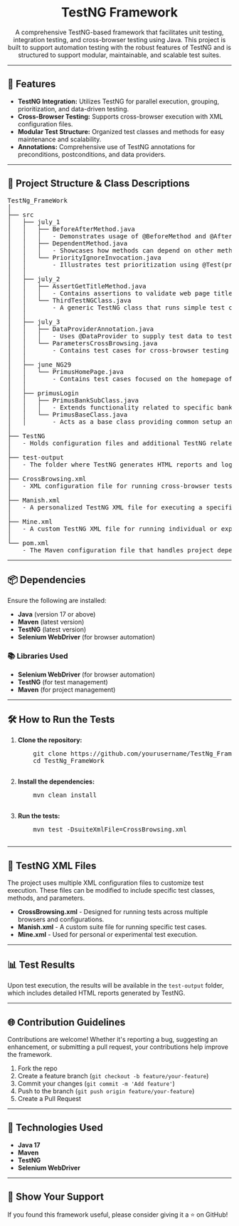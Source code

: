 <!-- README.md -->

<h1 align="center">TestNG Framework</h1>
<p align="center">
  A comprehensive TestNG-based framework that facilitates unit testing, integration testing, and cross-browser testing using Java. This project is built to support automation testing with the robust features of TestNG and is structured to support modular, maintainable, and scalable test suites.
</p>

---

<h2>🚀 Features</h2>

<ul>
  <li><strong>TestNG Integration:</strong> Utilizes TestNG for parallel execution, grouping, prioritization, and data-driven testing.</li>
  <li><strong>Cross-Browser Testing:</strong> Supports cross-browser execution with XML configuration files.</li>
  <li><strong>Modular Test Structure:</strong> Organized test classes and methods for easy maintenance and scalability.</li>
  <li><strong>Annotations:</strong> Comprehensive use of TestNG annotations for preconditions, postconditions, and data providers.</li>
</ul>

---

<h2>📂 Project Structure & Class Descriptions</h2>

<pre>
TestNg_FrameWork
│
├── src
│   ├── july_1
│   │   ├── BeforeAfterMethod.java
│   │   │   - Demonstrates usage of @BeforeMethod and @AfterMethod annotations for setup and teardown processes.
│   │   ├── DependentMethod.java
│   │   │   - Showcases how methods can depend on other methods using @Test(dependsOnMethods).
│   │   └── PriorityIgnoreInvocation.java
│   │       - Illustrates test prioritization using @Test(priority) and how to skip tests with invocation count 0.
│   │
│   ├── july_2
│   │   ├── AssertGetTitleMethod.java
│   │   │   - Contains assertions to validate web page titles using TestNG assertions.
│   │   └── ThirdTestNGClass.java
│   │       - A generic TestNG class that runs simple test cases and integrates multiple annotations.
│   │
│   ├── july_3
│   │   ├── DataProviderAnnotation.java
│   │   │   - Uses @DataProvider to supply test data to test methods for parameterized tests.
│   │   └── ParametersCrossBrowsing.java
│   │       - Contains test cases for cross-browser testing using @Parameters and TestNG XML configurations.
│   │
│   ├── june_NG29
│   │   └── PrimusHomePage.java
│   │       - Contains test cases focused on the homepage of Primus Bank for automation scenarios.
│   │
│   ├── primusLogin
│   │   ├── PrimusBankSubClass.java
│   │   │   - Extends functionality related to specific banking operations, following a subclass model for modular testing.
│   │   └── PrimusBaseClass.java
│   │       - Acts as a base class providing common setup and utility methods for the Primus Bank login tests.
│
├── TestNG
│   - Holds configuration files and additional TestNG related data for test execution and reporting.
│
├── test-output
│   - The folder where TestNG generates HTML reports and logs after test execution.
│
├── CrossBrowsing.xml
│   - XML configuration file for running cross-browser tests with different parameters such as browser types and environments.
│
├── Manish.xml
│   - A personalized TestNG XML file for executing a specific suite of test cases.
│
├── Mine.xml
│   - A custom TestNG XML file for running individual or experimental test cases.
│
└── pom.xml
    - The Maven configuration file that handles project dependencies, plugins, and build lifecycle management.
</pre>

---

<h2>📦 Dependencies</h2>

Ensure the following are installed:

<ul>
  <li><strong>Java</strong> (version 17 or above)</li>
  <li><strong>Maven</strong> (latest version)</li>
  <li><strong>TestNG</strong> (latest version)</li>
  <li><strong>Selenium WebDriver</strong> (for browser automation)</li>
</ul>

<h3>📚 Libraries Used</h3>
<ul>
  <li><strong>Selenium WebDriver</strong> (for browser automation)</li>
  <li><strong>TestNG</strong> (for test management)</li>
  <li><strong>Maven</strong> (for project management)</li>
</ul>

---

<h2>🛠️ How to Run the Tests</h2>

<ol>
  <li><strong>Clone the repository:</strong>
    <pre>
    git clone https://github.com/yourusername/TestNg_FrameWork.git
    cd TestNg_FrameWork
    </pre>
  </li>
  <li><strong>Install the dependencies:</strong>
    <pre>
    mvn clean install
    </pre>
  </li>
  <li><strong>Run the tests:</strong>
    <pre>
    mvn test -DsuiteXmlFile=CrossBrowsing.xml
    </pre>
  </li>
</ol>

---

<h2>📝 TestNG XML Files</h2>

<p>
The project uses multiple XML configuration files to customize test execution. These files can be modified to include specific test classes, methods, and parameters.
</p>

<ul>
  <li><strong>CrossBrowsing.xml</strong> - Designed for running tests across multiple browsers and configurations.</li>
  <li><strong>Manish.xml</strong> - A custom suite file for running specific test cases.</li>
  <li><strong>Mine.xml</strong> - Used for personal or experimental test execution.</li>
</ul>

---

<h2>📊 Test Results</h2>

<p>
Upon test execution, the results will be available in the <code>test-output</code> folder, which includes detailed HTML reports generated by TestNG.
</p>

---

<h2>🌐 Contribution Guidelines</h2>

<p>
Contributions are welcome! Whether it's reporting a bug, suggesting an enhancement, or submitting a pull request, your contributions help improve the framework.
</p>

<ol>
  <li>Fork the repo</li>
  <li>Create a feature branch (<code>git checkout -b feature/your-feature</code>)</li>
  <li>Commit your changes (<code>git commit -m 'Add feature'</code>)</li>
  <li>Push to the branch (<code>git push origin feature/your-feature</code>)</li>
  <li>Create a Pull Request</li>
</ol>

---

<h2>🎨 Technologies Used</h2>

<ul>
  <li><strong>Java 17</strong></li>
  <li><strong>Maven</strong></li>
  <li><strong>TestNG</strong></li>
  <li><strong>Selenium WebDriver</strong></li>
</ul>

---

<h2>🌟 Show Your Support</h2>

<p>
If you found this framework useful, please consider giving it a ⭐ on GitHub!
</p>

